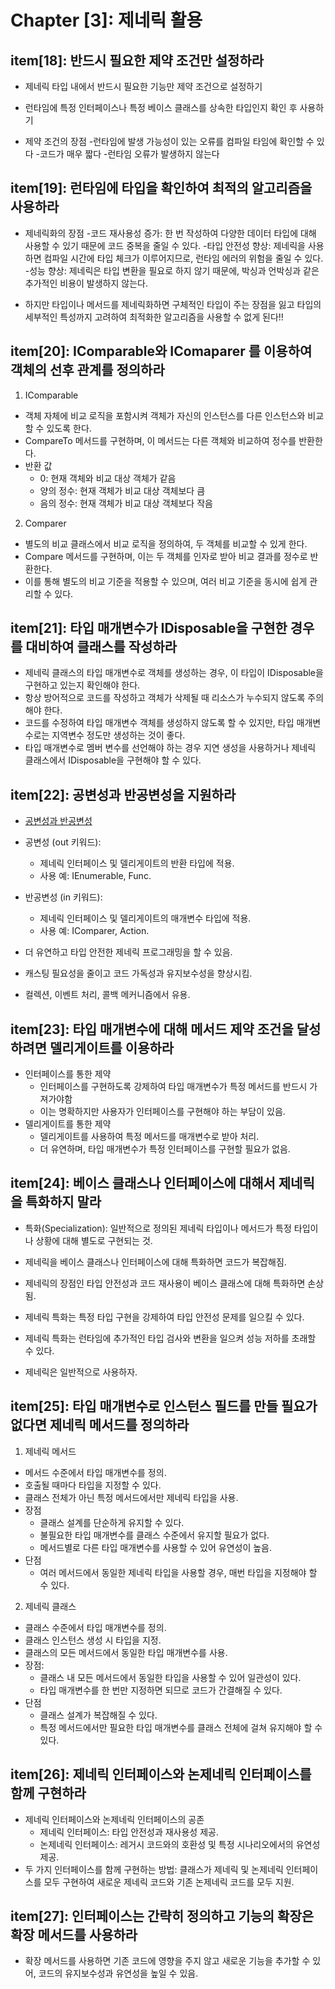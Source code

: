 # Chapter [3]: 제네릭 활용

## item[18]: 반드시 필요한 제약 조건만 설정하라

- 제네릭 타입 내에서 반드시 필요한 기능만 제약 조건으로 설정하기
- 런타임에 특정 인터페이스나 특정 베이스 클래스를 상속한 타입인지 확인 후 사용하기

- 제약 조건의 장점
  -런타임에 발생 가능성이 있는 오류를 컴파일 타임에 확인할 수 있다
  -코드가 매우 짧다
  -런타임 오류가 발생하지 않는다

## item[19]: 런타임에 타입을 확인하여 최적의 알고리즘을 사용하라

- 제네릭화의 장점
  -코드 재사용성 증가: 한 번 작성하여 다양한 데이터 타입에 대해 사용할 수 있기 때문에 코드 중복을 줄일 수 있다.
  -타입 안전성 향상: 제네릭을 사용하면 컴파일 시간에 타입 체크가 이루어지므로, 런타임 에러의 위험을 줄일 수 있다.
  -성능 향상: 제네릭은 타입 변환을 필요로 하지 않기 때문에, 박싱과 언박싱과 같은 추가적인 비용이 발생하지 않는다.

- 하지만 타입이나 메서드를 제네릭화하면 구체적인 타입이 주는 장점을 잃고 타입의 세부적인 특성까지 고려하여 최적화한 알고리즘을 사용할 수 없게 된다!!

## item[20]: IComparable<T>와 IComaparer<T> 를 이용하여 객체의 선후 관계를 정의하라

1. IComparable<T>

- 객체 자체에 비교 로직을 포함시켜 객체가 자신의 인스턴스를 다른 인스턴스와 비교할 수 있도록 한다.
- CompareTo 메서드를 구현하며, 이 메서드는 다른 객체와 비교하여 정수를 반환한다.
- 반환 값
  - 0: 현재 객체와 비교 대상 객체가 같음
  - 양의 정수: 현재 객체가 비교 대상 객체보다 큼
  - 음의 정수: 현재 객체가 비교 대상 객체보다 작음

2. Comparer<T>

- 별도의 비교 클래스에서 비교 로직을 정의하여, 두 객체를 비교할 수 있게 한다.
- Compare 메서드를 구현하며, 이는 두 객체를 인자로 받아 비교 결과를 정수로 반환한다.
- 이를 통해 별도의 비교 기준을 적용할 수 있으며, 여러 비교 기준을 동시에 쉽게 관리할 수 있다.

## item[21]: 타입 매개변수가 IDisposable을 구현한 경우를 대비하여 클래스를 작성하라

- 제네릭 클래스의 타입 매개변수로 객체를 생성하는 경우, 이 타입이 IDisposable을 구현하고 있는지 확인해야 한다.
- 항상 방어적으로 코드를 작성하고 객체가 삭제될 때 리소스가 누수되지 않도록 주의해야 한다.
- 코드를 수정하여 타입 매개변수 객체를 생성하지 않도록 할 수 있지만, 타입 매개변수로는 지역변수 정도만 생성하는 것이 좋다.
- 타입 매개변수로 멤버 변수를 선언해야 하는 경우 지연 생성을 사용하거나 제네릭 클래스에서 IDisposable을 구현해야 할 수 있다.

## item[22]: 공변성과 반공변성을 지원하라

- [공변성과 반공변성](https://edykim.com/ko/post/what-are-covariance-and-contravariance/)
- 공변성 (out 키워드):
  - 제네릭 인터페이스 및 델리게이트의 반환 타입에 적용.
  - 사용 예: IEnumerable<out T>, Func<out TResult>.
- 반공변성 (in 키워드):
  - 제네릭 인터페이스 및 델리게이트의 매개변수 타입에 적용.
  - 사용 예: IComparer<in T>, Action<in T>.

- 더 유연하고 타입 안전한 제네릭 프로그래밍을 할 수 있음.
- 캐스팅 필요성을 줄이고 코드 가독성과 유지보수성을 향상시킴.
- 컬렉션, 이벤트 처리, 콜백 메커니즘에서 유용.

## item[23]: 타입 매개변수에 대해 메서드 제약 조건을 달성하려면 델리게이트를 이용하라

- 인터페이스를 통한 제약
  - 인터페이스를 구현하도록 강제하여 타입 매개변수가 특정 메서드를 반드시 가져가야함
  - 이는 명확하지만 사용자가 인터페이스를 구현해야 하는 부담이 있음.
- 델리게이트를 통한 제약
  - 델리게이트를 사용하여 특정 메서드를 매개변수로 받아 처리.
  - 더 유연하며, 타입 매개변수가 특정 인터페이스를 구현할 필요가 없음.

## item[24]: 베이스 클래스나 인터페이스에 대해서 제네릭을 특화하지 말라

- 특화(Specialization): 일반적으로 정의된 제네릭 타입이나 메서드가 특정 타입이나 상황에 대해 별도로 구현되는 것.
- 제네릭을 베이스 클래스나 인터페이스에 대해 특화하면 코드가 복잡해짐.
- 제네릭의 장점인 타입 안전성과 코드 재사용이 베이스 클래스에 대해 특화하면 손상됨.
- 제네릭 특화는 특정 타입 구현을 강제하여 타입 안전성 문제를 일으킬 수 있다.
- 제네릭 특화는 런타임에 추가적인 타입 검사와 변환을 일으켜 성능 저하를 초래할 수 있다.

- 제네릭은 일반적으로 사용하자.

## item[25]: 타입 매개변수로 인스턴스 필드를 만들 필요가 없다면 제네릭 메서드를 정의하라

1. 제네릭 메서드

- 메서드 수준에서 타입 매개변수를 정의.
- 호출될 때마다 타입을 지정할 수 있다.
- 클래스 전체가 아닌 특정 메서드에서만 제네릭 타입을 사용.
- 장점
  - 클래스 설계를 단순하게 유지할 수 있다.
  - 불필요한 타입 매개변수를 클래스 수준에서 유지할 필요가 없다.
  - 메서드별로 다른 타입 매개변수를 사용할 수 있어 유연성이 높음.
- 단점
  - 여러 메서드에서 동일한 제네릭 타입을 사용할 경우, 매번 타입을 지정해야 할 수 있다.

2. 제네릭 클래스

- 클래스 수준에서 타입 매개변수를 정의.
- 클래스 인스턴스 생성 시 타입을 지정.
- 클래스의 모든 메서드에서 동일한 타입 매개변수를 사용.
- 장점:
  - 클래스 내 모든 메서드에서 동일한 타입을 사용할 수 있어 일관성이 있다.
  - 타입 매개변수를 한 번만 지정하면 되므로 코드가 간결해질 수 있다.
- 단점
  - 클래스 설계가 복잡해질 수 있다.
  - 특정 메서드에서만 필요한 타입 매개변수를 클래스 전체에 걸쳐 유지해야 할 수 있다.

## item[26]: 제네릭 인터페이스와 논제네릭 인터페이스를 함께 구현하라

- 제네릭 인터페이스와 논제네릭 인터페이스의 공존
  - 제네릭 인터페이스: 타입 안전성과 재사용성 제공.
  - 논제네릭 인터페이스: 레거시 코드와의 호환성 및 특정 시나리오에서의 유연성 제공.
- 두 가지 인터페이스를 함께 구현하는 방법: 클래스가 제네릭 및 논제네릭 인터페이스를 모두 구현하여 새로운 제네릭 코드와 기존 논제네릭 코드를 모두 지원.

## item[27]: 인터페이스는 간략히 정의하고 기능의 확장은 확장 메서드를 사용하라

- 확장 메서드를 사용하면 기존 코드에 영향을 주지 않고 새로운 기능을 추가할 수 있어, 코드의 유지보수성과 유연성을 높일 수 있음.

